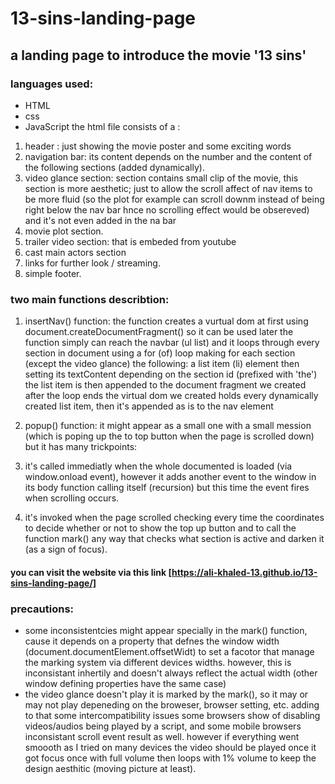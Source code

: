 # 13-sins-landing-page
## a landing page to introduce the movie '13 sins'
### languages used:
  * HTML
  * css
  * JavaScript
the html file consists of a :
1. header : just showing the movie poster and some exciting words
2. navigation bar: its content depends on the number and the content of the following sections (added dynamically).
3. video glance section: section contains small clip of the movie, this section is more aesthetic; just to allow the scroll affect of nav items to be more fluid (so the plot for example can scroll downm instead of being right below the nav bar hnce no scrolling effect would be obsereved) and it's not even added in the na bar
4. movie plot section.
5. trailer video section: that is embeded from youtube
6. cast main actors section
7. links for further look / streaming.
8. simple footer.

### two main functions describtion: 

1. insertNav() function:
the function creates a vurtual dom at first using document.createDocumentFragment() so it can be used later
the function simply can reach the navbar (ul list) and it loops through every section in document using a for (of) loop making for each section (except the video glance) the following:
a list item (li) element then setting its textContent depending on the section id (prefixed with 'the')
the list item is then appended to the document fragment we created
after the loop ends the virtual dom we created holds every dynamically created list item, then it's appended as is to the nav element

2. popup() function: 
it might appear as a small one with a small mession (which is poping up the to top button when the page is scrolled down)
but it has many trickpoints: 
  1. it's called immediatly when the whole documented is loaded (via window.onload event), however it adds another event to the window in its body function calling itself (recursion) but this time the event fires when scrolling occurs.
  2. it's invoked when the page scrolled checking every time the coordinates to decide whether or not to show the top up button and to call the function mark() any way that checks what section is active and darken it (as a sign of focus).
  
#### you can visit the website via this link [https://ali-khaled-13.github.io/13-sins-landing-page/]


### precautions:
- some inconsistentcies might appear specially in the mark() function, cause it depends on a property that defnes the window width (document.documentElement.offsetWidt) to set a facotor that manage the marking system via different devices widths. 
however, this is inconsistant inhertily and doesn't always reflect the actual width (other window defining properties have the same case)
- the video glance doesn't play it is marked by the mark(), so it may or may not play depeneding on the broweser, browser setting, etc. adding to that some intercompatibility issues some browsers show of disabling videos/audios being played by a script, and some mobile browsers inconsistant scroll event result as well. however if everything went smoooth as I tried on many devices the video should be played once it got focus once with full volume then loops with 1% volume to keep the design aesthitic (moving picture at least).
